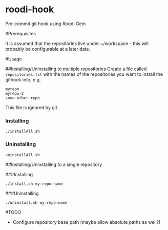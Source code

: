 roodi-hook
==========

Pre-commit git hook using Roodi Gem

#Prerequisites

It is assumed that the repositories live under ~/workspace - this will probably be configurable at a later date.

#Usage

##Installing/Uninstalling to multiple repositories
Create a file called `repositories.txt` with the names of the repositories you want to install the githook into, e.g.

```
myrepo
myrepo-2
some-other-repo
```

This file is ignored by git.

### Installing
```./installAll.sh```

### Uninstalling
```uninstallAll.sh```

##Installing/Uninstalling to a single repository

###Installing

```./install.sh my-repo-name```

###Uninstalling 

```./uninstall.sh my-repo-name```

#TODO

* Configure repository base path (maybe allow absolute paths as well?)
